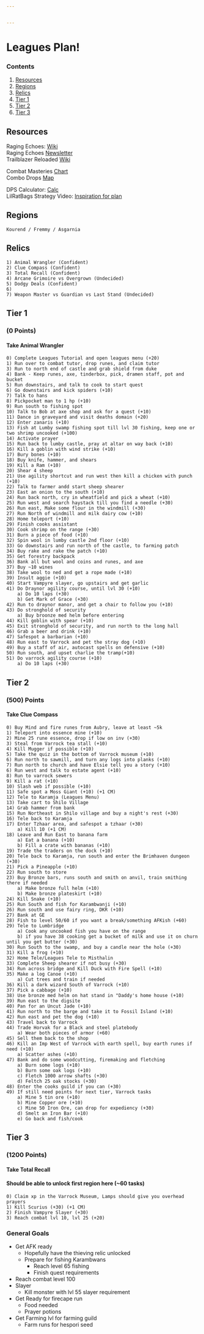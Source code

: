 ```yaml
---


---
```


<h1 id="leagues-plan">Leagues Plan!</h1>
<h3 id="contents">Contents</h3>
<ol>
<li><a href="#resources">Resources</a></li>
<li><a href="#regions">Regions</a></li>
<li><a href="#relics">Relics</a></li>
<li><a href="#tier-1">Tier 1</a></li>
<li><a href="#tier-2">Tier 2</a></li>
<li><a href="#tier-3">Tier 3</a></li>
</ol>
<h2 id="resources">Resources</h2>
<p>Raging Echoes: <a href="https://oldschool.runescape.wiki/w/Raging_Echoes_League">Wiki</a><br>
Raging Echoes <a href="https://secure.runescape.com/m=news/leagues-v-teasers--faqs---releasing-november-27th?oldschool=1">Newsletter</a><br>
Trailblazer Reloaded <a href="https://oldschool.runescape.wiki/w/Trailblazer_Reloaded_League">Wiki</a></p>
<p>Combat Masteries <a href="https://cdn.runescape.com/assets/img/external/oldschool/2024/newsposts/2024-11-29-U921gr9/cbm-chart.jpg?_gl=1*120e278*_gcl_au*MTIwMTMxOTg3NS4xNzMyMDI5ODc1*_ga*MjE0NTUzODQ4Ny4xNzMyMDI5ODc1*_ga_DSN9YBF934*MTczMjM5NTQ2NC4xNi4xLjE3MzIzOTY0NTkuNjAuMC4w#_ga=2.50952234.281193427.1732311187-2145538487.1732029875">Chart</a><br>
Combo Drops <a href="https://cdn.runescape.com/assets/img/external/oldschool/2024/newsposts/2024-11-15-Ag4t67/BOSS-DROPS_.jpg?_gl=1*j7ibr3*_gcl_au*MTIwMTMxOTg3NS4xNzMyMDI5ODc1*_ga*MjE0NTUzODQ4Ny4xNzMyMDI5ODc1*_ga_DSN9YBF934*MTczMjQxMTgwOS4xOS4wLjE3MzI0MTE4MDkuNjAuMC4w#_ga=2.152327098.281193427.1732311187-2145538487.1732029875">Map</a></p>
<p>DPS Calculator: <a href="https://tools.runescape.wiki/osrs-dps/">Calc</a><br>
LilRatBags Strategy Video: <a href="https://www.youtube.com/watch?v=n39Zo1Io46o&amp;t=599s">Inspiration for plan</a></p>
<h2 id="regions">Regions</h2>
<pre><code>Kourend / Fremmy / Asgarnia
</code></pre>
<h2 id="relics">Relics</h2>
<pre><code>1) Animal Wrangler (Confident)
2) Clue Compass (Confident)
3) Total Recall (Confident)
4) Arcane Grimoire vs Overgrown (Undecided)
5) Dodgy Deals (Confident)
6)
7) Weapon Master vs Guardian vs Last Stand (Undecided)
</code></pre>
<h2 id="tier-1">Tier 1</h2>
<h3 id="points">(0 Points)</h3>
<h4 id="take-animal-wrangler">Take Animal Wrangler</h4>
<pre><code>0) Complete Leagues Tutorial and open leagues menu (+20)
1) Run over to combat tutor, drop runes, and claim tutor
3) Run to north end of castle and grab shield from duke
4) Bank - Keep runes, axe, tinderbox, pick, dramen staff, pot and bucket
5) Run downstairs, and talk to cook to start quest
6) Go downstairs and kick spiders (+10)
7) Talk to hans
8) Pickpocket man to 1 hp (+10)
9) Run south to fishing spot
10) Talk to Bob at axe shop and ask for a quest (+10)
11) Dance in graveyard and visit deaths domain (+20)
12) Enter zanaris (+10)
13) Fish at Lumby swamp fishing spot till lvl 30 fishing, keep one or two shrimp uncooked (+100)
14) Activate prayer
15) Run back to lumby castle, pray at altar on way back (+10)
16) Kill a goblin with wind strike (+10)
17) Bury bones (+10)
18) Buy knife, hammer, and shears
19) Kill a Ram (+10)
20) Shear 4 sheep
21) Use agility shortcut and run west then kill a chicken with punch (+10)
22) Talk to farmer andd start sheep shearer
23) East an onion to the south (+10)
24) Run back north, cry in wheatfield and pick a wheat (+10)
25) Run west and search haystack till you find a needle (+30)
26) Run east, Make some flour in the windmill (+30)
27) Run North of windmill and milk dairy cow (+10)
28) Home teleport (+10)
29) Finish cooks assistant
30) Cook shrimp on the range (+30)
31) Burn a piece of food (+10)
32) Spin wool in lumby castle 2nd floor (+10)
33) Go downstairs and run north of the castle, to farming patch
34) Buy rake and rake the patch (+10)
35) Get forestry backpack
36) Bank all but wool and coins and runes, and axe
37) Buy ~10 wines 
38) Take wool to ned and get a rope made (+10)
39) Insult aggie (+10)
40) Start Vampyre slayer, go upstairs and get garlic
41) Do Draynor agility course, until lvl 30 (+10)
	a) Do 10 laps (+30)
	b) Get Mark of Grace (+30)
42) Run to draynor manor, and get a chair to follow you (+10)
43) Do stronghold of security
	a) Buy broonze med helm before entering
44) Kill goblin with spear (+10)
45) Exit stronghold of security, and run north to the long hall
46) Grab a beer and drink (+10)
47) Safespot a barbarian (+10)
48) Run east to Varrock and pet the stray dog (+10)
49) Buy a staff of air, autocast spells on defensive (+10)
50) Run south, and upset charlie the tramp(+10)
51) Do varrock agility course (+10)
	a) Do 10 laps (+30)
</code></pre>
<h2 id="tier-2">Tier 2</h2>
<h3 id="points-1">(500) Points</h3>
<h4 id="take-clue-compass">Take Clue Compass</h4>
<pre><code>0) Buy Mind and fire runes from Aubry, leave at least ~5k 
1) Teleport into essence mine (+10)
2) Mine 25 rune essence, drop if low on inv (+30)
3) Steal from Varrock tea stall (+10)
4) Kill Mugger if possible (+10)
5) Take the quiz in the bottom of Varrock museum (+10)
6) Run north to sawmill, and turn any logs into planks (+10)
7) Run north to church and have Elsie tell you a story (+10)
6) Run west and talk to estate agent (+10)
8) Run to varrock sewers
9) Kill a rat (+10)
10) Slash web if possible (+10) 
11) Safe spot a Moss Giant (+10) (+1 CM)
12) Tele to Karamja (Leagues Menu)
13) Take cart to Shilo Village
14) Grab hammer from bank
15) Run Northeast in Shilo village and buy a night's rest (+30)
16) Tele back to Karamja
17) Enter Tzhaar area, and safespot a tzhaar (+30)
	a) Kill 10 (+1 CM)
18) Leave and Run East to banana farm
	a) Eat a banana (+10)
	b) Fill a crate with bananas (+10)
19) Trade the traders on the dock (+10)
20) Tele back to Karamja, run south and enter the Brimhaven dungeon (+30)
21) Pick a Pineapple (+10)
22) Run south to store
23) Buy Bronze bars, runs south and smith on anvil, train smithing there if needed
	a) Make bronze full helm (+10)
	b) Make bronze plateskirt (+10)
24) Kill Snake (+10)
25) Run South and fish for Karambwanji (+10)
26) Run south and use fairy ring, DKR (+10)
27) Bank at GE
28) Fish to level 50/60 if you want a break/something AFKish (+60)
29) Tele to Lumbridge
	a) Cook any uncooked fish you have on the range 
	b) if you have 38 cooking get a bucket of milk and use it on churn until you get butter (+30)
30) Run South to the swamp, and buy a candle near the hole (+30)
31) Kill a frog (+10)
32) Home Tele/Leagues Tele to Misthalin
33) Complete Sheep shearer if not busy (+30)
34) Run across bridge and Kill Duck with Fire Spell (+10)
35) Make a log Canoe (+10)
	a) Cut trees and train if needed
36) Kill a dark wizard South of Varrock (+10)
37) Pick a cabbage (+10)
38) Use bronze med helm on hat stand in "Daddy's home house (+10)
39) Run east to the digsite
40) Pan for an Uncut Jade (+10)
41) Run north to the barge and take it to Fossil Island (+10)
42) Run east and pet the dog (+10)
43) Travel back to Varrock
44) Trade Horvak for a Black and steel platebody
	a) Wear both pieces of armor (+60)
45) Sell them back to the shop
46) Kill an Imp West of Varrock with earth spell, buy earth runes if need (+10)
	a) Scatter ashes (+10)
47) Bank and do some woodcutting, firemaking and fletching
	a) Burn some logs (+10)
	b) Burn some oak logs (+10)
	c) Fletch 1000 arrow shafts (+30)
	d) Feltch 25 oak stocks (+30)
48) Enter the cooks guild if you can (+30)
49) If still need points for next tier, Varrock tasks
	a) Mine 5 tin ore (+10)
	b) Mine Copper ore (+10)
	c) Mine 50 Iron Ore, can drop for expediency (+30)
	d) Smelt an Iron Bar (+10)
	e) Go back and fish/cook
</code></pre>
<h2 id="tier-3">Tier 3</h2>
<h3 id="points-2">(1200 Points)</h3>
<h4 id="take-total-recall">Take Total Recall</h4>
<h4 id="should-be-able-to-unlock-first-region-here-60-tasks">Should be able to unlock first region here (~60 tasks)</h4>
<pre><code>0) Claim xp in the Varrock Museum, Lamps should give you overhead prayers
1) Kill Scurius (+30) (+1 CM)
2) Finish Vampyre Slayer (+30)
3) Reach combat lvl 10, lvl 25 (+20)
</code></pre>
<h3 id="general-goals">General Goals</h3>
<ul>
<li>Get AFK ready
<ul>
<li>Hopefully have the thieving relic unlocked</li>
<li>Prepare for fishing Karambwans
<ul>
<li>Reach level 65 fishing</li>
<li>Finish quest requirements</li>
</ul>
</li>
</ul>
</li>
<li>Reach combat level 100</li>
<li>Slayer
<ul>
<li>Kill monster with lvl 55 slayer requirement</li>
</ul>
</li>
<li>Get Ready for firecape run
<ul>
<li>Food needed</li>
<li>Prayer potions</li>
</ul>
</li>
<li>Get Farming lvl for farming guild
<ul>
<li>Farm runs for hespori seed</li>
</ul>
</li>
</ul>

